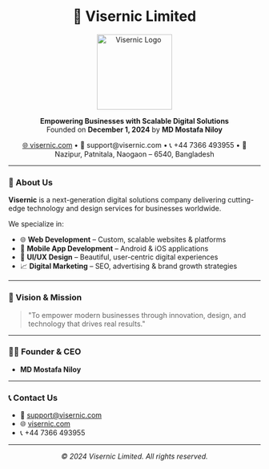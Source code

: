 <h1 align="center">🚀 Visernic Limited</h1>

<p align="center">
  <img src="https://i.postimg.cc/7PQrnqnQ/logo.png" alt="Visernic Logo" width="150"/>
</p>

<p align="center">
  <strong>Empowering Businesses with Scalable Digital Solutions</strong><br/>
  Founded on <strong>December 1, 2024</strong> by <strong>MD Mostafa Niloy</strong>
</p>

<p align="center">
  <a href="https://visernic.com" target="_blank">🌐 visernic.com</a> • 
  📧 support@visernic.com • 
  📞 +44 7366 493955 • 
  📍 Nazipur, Patnitala, Naogaon – 6540, Bangladesh
</p>

---

### 🧩 About Us

**Visernic** is a next-generation digital solutions company delivering cutting-edge technology and design services for businesses worldwide.

We specialize in:

- 🌐 **Web Development** – Custom, scalable websites & platforms
- 📱 **Mobile App Development** – Android & iOS applications
- 🎨 **UI/UX Design** – Beautiful, user-centric digital experiences
- 📈 **Digital Marketing** – SEO, advertising & brand growth strategies

---

### 🧠 Vision & Mission

> "To empower modern businesses through innovation, design, and technology that drives real results."

---

### 👨‍💼 Founder & CEO

- **MD Mostafa Niloy**

---

### 📞 Contact Us

- 📧 [support@visernic.com](mailto:support@visernic.com)  
- 🌐 [visernic.com](https://visernic.com)  
- 📞 +44 7366 493955  

---

<p align="center">
  <em>© 2024 Visernic Limited. All rights reserved.</em>
</p>
